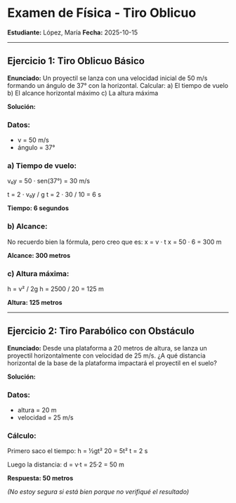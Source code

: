 # Examen de Física - Tiro Oblicuo
**Estudiante:** López, María
**Fecha:** 2025-10-15

---

## Ejercicio 1: Tiro Oblicuo Básico

**Enunciado:** Un proyectil se lanza con una velocidad inicial de 50 m/s formando un ángulo de 37° con la horizontal. Calcular:
a) El tiempo de vuelo
b) El alcance horizontal máximo
c) La altura máxima

**Solución:**

### Datos:
- v = 50 m/s
- ángulo = 37°

### a) Tiempo de vuelo:
v₀y = 50 · sen(37°) = 30 m/s

t = 2 · v₀y / g
t = 2 · 30 / 10 = 6 s

**Tiempo: 6 segundos**

### b) Alcance:
No recuerdo bien la fórmula, pero creo que es:
x = v · t
x = 50 · 6 = 300 m

**Alcance: 300 metros**

### c) Altura máxima:
h = v² / 2g
h = 2500 / 20 = 125 m

**Altura: 125 metros**

---

## Ejercicio 2: Tiro Parabólico con Obstáculo

**Enunciado:** Desde una plataforma a 20 metros de altura, se lanza un proyectil horizontalmente con velocidad de 25 m/s. ¿A qué distancia horizontal de la base de la plataforma impactará el proyectil en el suelo?

**Solución:**

### Datos:
- altura = 20 m
- velocidad = 25 m/s

### Cálculo:
Primero saco el tiempo:
h = ½gt²
20 = 5t²
t = 2 s

Luego la distancia:
d = v·t = 25·2 = 50 m

**Respuesta: 50 metros**

_(No estoy segura si está bien porque no verifiqué el resultado)_
